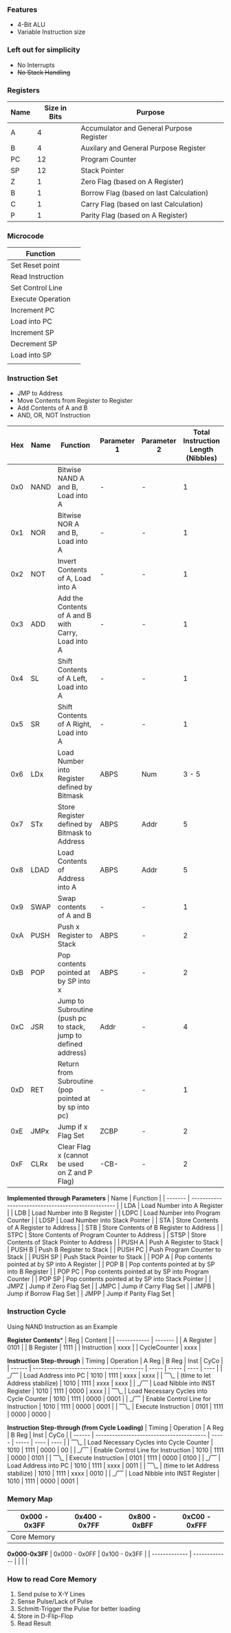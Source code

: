 ### Features
- 4-Bit ALU
- Variable Instruction size

### Left out for simplicity
- No Interrupts 
- ~~No Stack Handling~~

### Registers

| Name | Size in Bits | Purpose                                  |
| ---- | ------------ | ---------------------------------------- |
| A    | 4            | Accumulator and General Purpose Register |
| B    | 4            | Auxilary and General Purpose Register    |
| PC   | 12           | Program Counter                          |
| SP   | 12           | Stack Pointer                            |
| Z    | 1            | Zero Flag (based on A Register)          |
| B    | 1            | Borrow Flag (based on last Calculation)  | 
| C    | 1            | Carry Flag (based on last Calculation)   |
| P    | 1            | Parity Flag (based on A Register)        |

### Microcode
| Function          |     |
| ----------------- | --- |
| Set Reset point   |     |
| Read Instruction  |     |
| Set Control Line  |     |
| Execute Operation |     |
| Increment PC      |     |
| Load into PC      |     |
| Increment SP      |     |
| Decrement SP      |     |
| Load into SP      |     |
|                   |     |

### Instruction Set
- JMP to Address
- Move Contents from Register to Register
- Add Contents of A and B
- AND, OR, NOT Instruction

| Hex | Name | Function                                                       | Parameter 1 | Parameter 2 | Total Instruction Length (Nibbles) | Cyclces |
| --- | ---- | -------------------------------------------------------------- | ----------- | ----------- | ---------------------------------- | ------- |
| 0x0 | NAND | Bitwise NAND A and B, Load into A                              | -           | -           | 1                                  |         |
| 0x1 | NOR  | Bitwise NOR A and B, Load into A                               | -           | -           | 1                                  |         |
| 0x2 | NOT  | Invert Contents of A, Load into A                              | -           | -           | 1                                  |         |
| 0x3 | ADD  | Add the Contents of A and B with Carry, Load into A            | -           | -           | 1                                  |         |
| 0x4 | SL   | Shift Contents of A Left, Load into A                          | -           | -           | 1                                  |         |
| 0x5 | SR   | Shift Contents of A Right, Load into A                         | -           | -           | 1                                  |         |
| 0x6 | LDx  | Load Number into Register defined by Bitmask                   | ABPS        | Num         | 3 - 5                              |         |
| 0x7 | STx  | Store Register defined by Bitmask to Address                   | ABPS        | Addr        | 5                                  |         |
| 0x8 | LDAD | Load Contents of Address into A                                | ABPS        | Addr        | 5                                  |         |
| 0x9 | SWAP | Swap contents of A and B                                       | -           | -           | 1                                  |         |
| 0xA | PUSH | Push x Register to Stack                                       | ABPS        | -           | 2                                  |         |
| 0xB | POP  | Pop contents pointed at by SP into x                           | ABPS        | -           | 2                                  |         |
| 0xC | JSR  | Jump to Subroutine (push pc to stack, jump to defined address) | Addr        | -           | 4                                  |         |
| 0xD | RET  | Return from Subroutine (pop pointed at by sp into pc)          | -           | -           | 1                                  |         |
| 0xE | JMPx | Jump if x Flag Set                                             | ZCBP        | -           | 2                                  |         |
| 0xF | CLRx | Clear Flag x (cannot be used on Z and P Flag)                  | -CB-        | -           | 2                                  |         |

**Implemented through Parameters**
| Name    | Function                                           |
| ------- | -------------------------------------------------- |
| LDA     | Load Number into A Register                        |
| LDB     | Load Number into B Register                        |
| LDPC    | Load Number into Program Counter                   |
| LDSP    | Load Number into Stack Pointer                     |
| STA     | Store Contents of A Register to Address            |
| STB     | Store Contents of B Register to Address            |
| STPC    | Store Contents of Program Counter to Address       |
| STSP    | Store Contents of Stack Pointer to Address         |
| PUSH A  | Push A Register to Stack                           |
| PUSH B  | Push B Register to Stack                           |
| PUSH PC | Push Program Counter to Stack                      |
| PUSH SP | Push Stack Pointer to Stack                        |
| POP A   | Pop contents pointed at by SP into A Register      |
| POP B   | Pop contents pointed at by SP into B Register      |
| POP PC  | Pop contents pointed at by SP into Program Counter |
| POP SP  | Pop contents pointed at by SP into Stack Pointer   |
| JMPZ    | Jump if Zero Flag Set                              |
| JMPC    | Jump if Carry Flag Set                             |
| JMPB    | Jump if Borrow Flag Set                            |
| JMPP    | Jump if Parity Flag Set                            |

### Instruction Cycle
Using NAND Instruction as an Example

**Register Contents***
| Reg          | Content |
| ------------ | ------- |
| A Register   | 0101    |
| B Register   | 1111    |
| Instruction  | xxxx    |
| CycleCounter | xxxx    | 

**Instruction Step-through**
| Timing | Operation                                | A Reg | B Reg | Inst | CyCo |
| ------ | ---------------------------------------- | ----- | ----- | ---- | ---- |
| \_/⎺   | Load Address into PC                     | 1010  | 1111  | xxxx | xxxx |
| ⎺\\\_  | (time to let Address stabilize)          | 1010  | 1111  | xxxx | xxxx |
| \_/⎺   | Load Nibble into INST Register           | 1010  | 1111  | 0000 | xxxx |
| ⎺\\\_  | Load Necessary Cycles into Cycle Counter | 1010  | 1111  | 0000 | 0001 |
| \_/⎺   | Enable Control Line for Instruction      | 1010  | 1111  | 0000 | 0001 |
| ⎺\\\_  | Execute Instruction                      | 0101  | 1111  | 0000 | 0000 |

**Instruction Step-through (from Cycle Loading)**
| Timing | Operation                                | A Reg | B Reg | Inst | CyCo |
| ------ | ---------------------------------------- | ----- | ----- | ---- | ---- |
| ⎺\\\_  | Load Necessary Cycles into Cycle Counter | 1010  | 1111  | 0000 | 00 |
| \_/⎺   | Enable Control Line for Instruction      | 1010  | 1111  | 0000 | 0101 |
| ⎺\\\_  | Execute Instruction                      | 0101  | 1111  | 0000 | 0100 |
| \_/⎺   | Load Address into PC                     | 1010  | 1111  | xxxx | 0011 |
| ⎺\\\_  | (time to let Address stabilize)          | 1010  | 1111  | xxxx | 0010 |
| \_/⎺   | Load Nibble into INST Register           | 1010  | 1111  | 0000 | 0001 |  

### Memory Map
| 0x000 - 0x3FF | 0x400 - 0x7FF | 0x800 - 0xBFF | 0xC00 - 0xFFF |
| ------------- | ------------- | ------------- | ------------- |
| Core Memory   |               |               |               |

**0x000-0x3FF**
| 0x000 - 0x0FF | 0x100 - 0x3FF |
| ------------- | ------------- |
|               |               |

### How to read Core Memory
1. Send pulse to X-Y Lines
2. Sense Pulse/Lack of Pulse
3. Schmitt-Trigger the Pulse for better loading
4. Store in D-Flip-Flop
5. Read Result